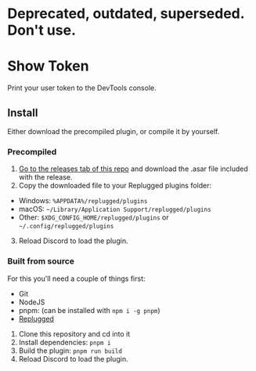 # Deprecated, outdated, superseded. Don't use.

# Show Token

Print your user token to the DevTools console.

## Install

Either download the precompiled plugin, or compile it by yourself.

### Precompiled

1. [Go to the releases tab of this repo](https://github.com/unclamped/show-token-plugin/releases/latest)
   and download the .asar file included with the release.
2. Copy the downloaded file to your Replugged plugins folder:

- Windows: `%APPDATA%/replugged/plugins`
- macOS: `~/Library/Application Support/replugged/plugins`
- Other: `$XDG_CONFIG_HOME/replugged/plugins` or `~/.config/replugged/plugins`

3. Reload Discord to load the plugin.

### Built from source

For this you'll need a couple of things first:

- Git
- NodeJS
- pnpm: (can be installed with `npm i -g pnpm`)
- [Replugged](https://github.com/replugged-org/replugged#installation)

1. Clone this repository and cd into it
2. Install dependencies: `pnpm i`
3. Build the plugin: `pnpm run build`
4. Reload Discord to load the plugin.
